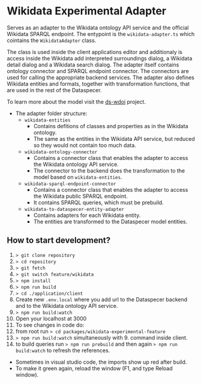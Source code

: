 # Wikidata Experimental Adapter

Serves as an adapter to the Wikidata ontology API service and the official Wikidata SPARQL endpoint.
The entypoint is the `wikidata-adapter.ts` which cointains the `WikidataAdapter` class.

The class is used inside the client applications editor and additionaly is access inside the Wikidata add interpreted surroundings dialog, a Wikidata detail dialog and a Wikidata search dialog. 
The adapter itself contains ontology connector and SPARQL endpoint connector.
The connectors are used for calling the appropriate backend services.
The adapter also defines Wikidata entities and formats, together with transformation functions, that are used in the rest of the Dataspecer.

To learn more about the model visit the [ds-wdoi](https://github.com/dataspecer/ds-wdoi) project.

- The adapter folder structure:
  - `wikidata-entities`
    - Contains defitions of classes and properties as in the Wikidata ontology.
    - The same as the entities in the Wikidata API service, but reduced so they would not contain too much data.
  - `wikidata-ontology-connector`
    - Contains a connector class that enables the adapter to access the Wikidata ontology API service.
    - The connector to the backend does the transformation to the model based on `wikidata-entities`.
  - `wikidata-sparql-endpoint-connector`
    - Contains a connector class that enables the adapter to access the Wikidata public SPARQL endpoint.
    - It contains SPARQL queries, which must be prebuild.
  - `wikidata-to-dataspecer-entity-adapter` 
    - Contains adapters for each Wikidata entity.
    - The entities are transformed to the Dataspecer model entities.

## How to start development?

1. `> git clone repository`
2. `> cd repository`
3. `> git fetch`
4. `> git switch feature/wikidata`
5. `> npm install`
6. `> npm run build`
7. `> cd ./application/client`
8. Create new `.env.local` where you add url to the Dataspecer backend and to the Wikidata ontology API service.
9. `> npm run build:watch`
10. Open your localhost at 3000
11. To see changes in code do:
   1.  from root run `> cd packages/wikidata-experimental-feature`
   2.  `> npm run build:watch` simultaneously with 9. command inside client.
   3.  to build queries run `> npm run prebuild` and then again `> npm run build:watch` to refresh the references.

- Sometimes in visual studio code, the imports show up red after build.
- To make it green again, reload the window (F1, and type Reload window).